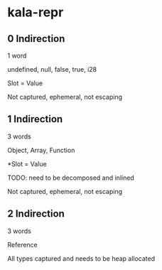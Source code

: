 # kala-repr

## 0 Indirection

1 word

undefined, null, false, true, i28

Slot = Value

Not captured, ephemeral, not escaping

## 1 Indirection

3 words

Object, Array, Function

*Slot = Value

TODO: need to be decomposed and inlined

Not captured, ephemeral, not escaping

## 2 Indirection

3 words

Reference

All types captured and needs to be heap allocated

